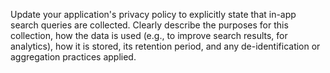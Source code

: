 Update your application's privacy policy to explicitly state that in-app search queries are collected. Clearly describe the purposes for this collection, how the data is used (e.g., to improve search results, for analytics), how it is stored, its retention period, and any de-identification or aggregation practices applied.
